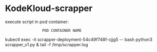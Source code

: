# KodeKloud-scrapper


execute script in pod container:

                     POD CONTAINER NAME
kubectl exec -it scrapper-deployment-54c49f748f-cjjg5 -- bash
python3 scrapper_v1.py &
tail -f /tmp/scrapper.log
